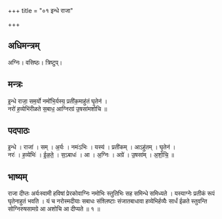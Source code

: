+++
title = "०१ इन्धे राजा"

+++
## अधिमन्त्रम्
अग्निः। वसिष्ठः। त्रिष्टुप्।

## मन्त्रः
इ॒न्धे राजा॒ सम॒र्यो नमो॑भि॒र्यस्य॒ प्रती॑क॒माहु॑तं घृ॒तेन॑ ।  
नरो॑ ह॒व्येभि॑रीळते स॒बाध॒ आग्निरग्र॑ उ॒षसा॑मशोचि ॥

## पदपाठः
इ॒न्धे । राजा॑ । सम् । अ॒र्यः । नमः॑ऽभिः । यस्य॑ । प्रती॑कम् । आऽहु॑तम् । घृ॒तेन॑ ।  
नरः॑ । ह॒व्येभिः॑ । ई॒ळ॒ते॒ । स॒ऽबाधः॑ । आ । अ॒ग्निः । अग्रे॑ । उ॒षसा॑म् । अ॒शो॒चि॒ ॥

## भाष्यम्
राजा दीप्तः अर्यःस्वामी हविषां प्रेरकोवाग्निः नमोभिः स्तुतिभिः सह समिन्धे समिध्यते । यस्याग्नेः प्रतीकं रूपं घृतेनाहुतं भवति । यं च नरोस्मदीयाः सबाधः संश्लिष्टाः संजातबाधावा हव्येभिर्हव्यैः सार्धं ईळते स्तुवन्ति सोग्निरुषसामग्रे आ अशोचि आ दीप्यते ॥ १ ॥